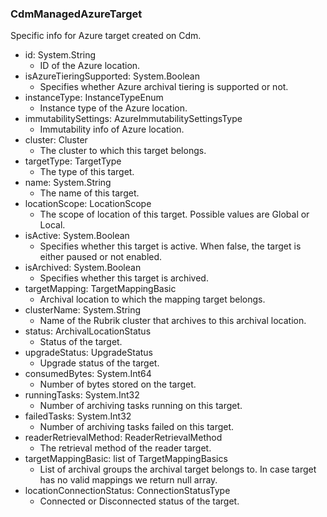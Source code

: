 ### CdmManagedAzureTarget
Specific info for Azure target created on Cdm.

- id: System.String
  - ID of the Azure location.
- isAzureTieringSupported: System.Boolean
  - Specifies whether Azure archival tiering is supported or not.
- instanceType: InstanceTypeEnum
  - Instance type of the Azure location.
- immutabilitySettings: AzureImmutabilitySettingsType
  - Immutability info of Azure location.
- cluster: Cluster
  - The cluster to which this target belongs.
- targetType: TargetType
  - The type of this target.
- name: System.String
  - The name of this target.
- locationScope: LocationScope
  - The scope of location of this target. Possible values are Global or Local.
- isActive: System.Boolean
  - Specifies whether this target is active. When false, the target is either paused or not enabled.
- isArchived: System.Boolean
  - Specifies whether this target is archived.
- targetMapping: TargetMappingBasic
  - Archival location to which the mapping target belongs.
- clusterName: System.String
  - Name of the Rubrik cluster that archives to this archival location.
- status: ArchivalLocationStatus
  - Status of the target.
- upgradeStatus: UpgradeStatus
  - Upgrade status of the target.
- consumedBytes: System.Int64
  - Number of bytes stored on the target.
- runningTasks: System.Int32
  - Number of archiving tasks running on this target.
- failedTasks: System.Int32
  - Number of archiving tasks failed on this target.
- readerRetrievalMethod: ReaderRetrievalMethod
  - The retrieval method of the reader target.
- targetMappingBasic: list of TargetMappingBasics
  - List of archival groups the archival target belongs to. In case target has no valid mappings we return null array.
- locationConnectionStatus: ConnectionStatusType
  - Connected or Disconnected status of the target.
